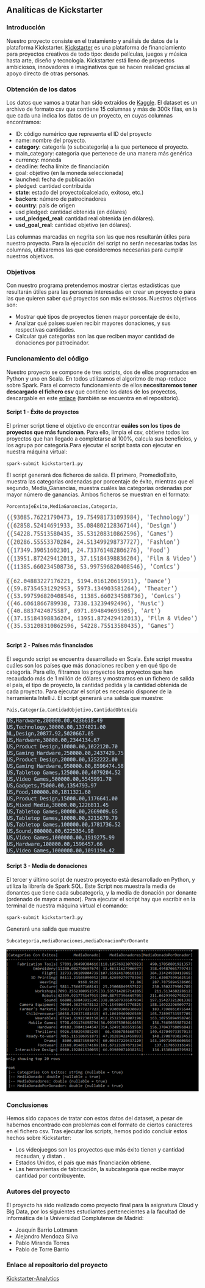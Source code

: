 ## Analíticas de Kickstarter 

### Introducción
Nuestro proyecto consiste en el tratamiento y análisis de datos de la plataforma Kickstarter. [Kickstarter](https://www.kickstarter.com/?lang=es) es una plataforma de financiamiento para proyectos creativos de todo tipo: desde películas, juegos y música hasta arte, diseño y tecnología. Kickstarter está lleno de proyectos ambiciosos, innovadores e imaginativos que se hacen realidad gracias al apoyo directo de otras personas. 

### Obtención de los datos
Los datos que vamos a tratar han sido extraídos de [Kaggle](https://www.kaggle.com/kemical/kickstarter-projects#ks-projects-201801.csv). El dataset es un archivo de formato csv que contiene 15 columnas y más de 300k filas, en la que cada una indica los datos de un proyecto, en cuyas columnas encontramos: 
- ID: código numérico que representa el ID del proyecto
- name: nombre del proyecto.
- **category**: categoría (o subcategoría) a la que pertenece el proyecto.
- main_category: categoría que pertenece de una manera más genérica
- currency: moneda
- deadline: fecha límite de financiación
- goal: objetivo (en la moneda seleccionada)
- launched: fecha de publicación
- pledged: cantidad contribuida
- **state**: estado del proyecto(calcelado, exitoso, etc.)
- **backers**: número de patrocinadores
- **country**: país de origen
- usd pledged: cantidad obtenida (en dólares)
- **usd_pledged_real**: cantidad real obtenida (en dólares).
- **usd_goal_real**: cantidad objetivo (en dólares). 

Las columnas marcadas en negrita son las que nos resultarán útiles para nuestro proyecto. Para la ejecución del script no serán necesarias todas las columnas, utilizaremos las que consideremos necesarias para cumplir nuestros objetivos.

### Objetivos
Con nuestro programa pretendemos mostrar ciertas estadísticas que resultarán útiles para las personas interesadas en crear un proyecto o para las que quieren saber qué proyectos son más existosos. Nuestros objetivos son:
- Mostrar qué tipos de proyectos tienen mayor porcentaje de éxito,
- Analizar qué países suelen recibir mayores donaciones, y sus respectivas cantidades.
- Calcular qué categorías son las que reciben mayor cantidad de donaciones por patrocinador.

### Funcionamiento del código
Nuestro proyecto se compone de tres scripts, dos de ellos programados en Python y uno en Scala. En todos utilizamos el algoritmo de map-reduce sobre Spark. Para el correcto funcionamiento de ellos **necesitaremos tener descargado el fichero csv** que contiene los datos de los proyectos, descargable en este [enlace](https://www.kaggle.com/kemical/kickstarter-projects#ks-projects-201801.csv) (también se encuentra en el repositorio).

#### Script 1 - Éxito de proyectos
El primer script tiene el objetivo de encontrar **cuáles son los tipos de proyectos que más funcionan**. Para ello, limpia el csv, obtiene todos los proyectos que han llegado a completarse al 100%, calcula sus beneficios, y los agrupa por categoría.Para ejecutar el script basta con ejecutar en nuestra máquina virtual:
```
spark-submit kickstarter1.py
```
El script generará dos ficheros de salida. El primero, PromedioExito, muestra las categorías ordenadas por porcentaje de éxito, 
mientras que el segundo, Media_Ganancias, muestra cuáles las categorías ordenadas por mayor número de ganancias. Ambos ficheros se muestran en el formato:
```
PorcentajeÉxito,MediaGanancias,Categoría,

```

![](https://github.com/pablo-mirtor/Kickstarter-Analytics/blob/master/resources/script11pic.PNG)

![](https://github.com/pablo-mirtor/Kickstarter-Analytics/blob/master/resources/script12pic.PNG)

#### Script 2 - Países más financiados
El segundo script se encuentra desarrollado en Scala. Este script muestra cuáles son los países que más donaciones reciben y en qué tipo de categoría. Para ello, filtramos los proyectos los proyectos que han recaudado más de 1 millón de dólares y mostramos en un fichero de salida el país, el tipo de proyecto, la cantidad pedida y la cantidad obtenida de cada proyecto. Para ejecutar el script es necesario disponer de la herramienta IntelliJ. El script generará una salida que muestre:
```
País,Categoría,CantidadObjetivo,CantidadObtenida
```

![](https://github.com/pablo-mirtor/Kickstarter-Analytics/blob/master/resources/script2pic.PNG)

#### Script 3 - Media de donaciones
El tercer y último script de nuestro proyecto está desarrollado en Python, y utiliza la librería de Spark SQL. Este Script nos muestra la media de donantes que tiene cada subcategoría, y la media de donación por donante (ordenado de mayor a menor). Para ejecutar el script hay que escribir en la terminal de nuestra máquina virtual el comando:
```
spark-submit kickstarter3.py
```
Generará una salida que muestre
```
Subcategoría,mediaDonaciones,mediaDonacionPorDonante
```

![useful image](https://github.com/pablo-mirtor/Kickstarter-Analytics/blob/master/resources/script3pic.PNG)

### Conclusiones
Hemos sido capaces de tratar con estos datos del dataset, a pesar de habernos encontrado con problemas con el formato de ciertos caracteres en el fichero csv. Tras ejecutar los scripts, hemos podido concluir estos hechos sobre Kickstarter:
- Los videojuegos son los proyectos que más éxito tienen y cantidad recaudan, y distan .
- Estados Unidos, el país que más financiación obtiene.
- Las herramientas de fabricación, la subcategoría que recibe mayor cantidad por contribuyente.


### Autores del proyecto
El proyecto ha sido realizado como proyecto final para la asignatura Cloud y Big Data, por los siguientes estudiantes pertenecientes a la facultad de informática de la Universidad Complutense de Madrid: 
- Joaquín Barrio Lottmann
- Alejandro Mendoza Silva
- Pablo Miranda Torres
- Pablo de Torre Barrio

### Enlace al repositorio del proyecto
[Kickstarter-Analytics](https://github.com/PabloDeTorre/StartupsAnatlytics)
